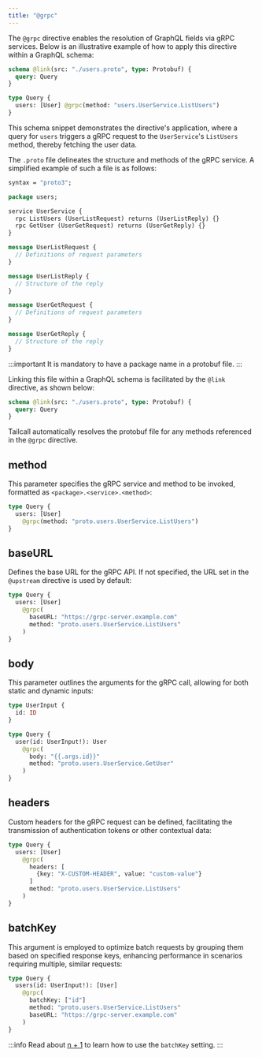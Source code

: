 ```yaml
---
title: "@grpc"
---
```


The `@grpc` directive enables the resolution of GraphQL fields via gRPC services. Below is an illustrative example of how to apply this directive within a GraphQL schema:

```graphql
schema @link(src: "./users.proto", type: Protobuf) {
  query: Query
}

type Query {
  users: [User] @grpc(method: "users.UserService.ListUsers")
}
```

This schema snippet demonstrates the directive's application, where a query for `users` triggers a gRPC request to the `UserService`'s `ListUsers` method, thereby fetching the user data.

The `.proto` file delineates the structure and methods of the gRPC service. A simplified example of such a file is as follows:

```proto
syntax = "proto3";

package users;

service UserService {
  rpc ListUsers (UserListRequest) returns (UserListReply) {}
  rpc GetUser (UserGetRequest) returns (UserGetReply) {}
}

message UserListRequest {
  // Definitions of request parameters
}

message UserListReply {
  // Structure of the reply
}

message UserGetRequest {
  // Definitions of request parameters
}

message UserGetReply {
  // Structure of the reply
}
```

:::important
It is mandatory to have a package name in a protobuf file.
:::

Linking this file within a GraphQL schema is facilitated by the `@link` directive, as shown below:

```graphql
schema @link(src: "./users.proto", type: Protobuf) {
  query: Query
}
```

Tailcall automatically resolves the protobuf file for any methods referenced in the `@grpc` directive.

## method

This parameter specifies the gRPC service and method to be invoked, formatted as `<package>.<service>.<method>`:

```graphql
type Query {
  users: [User]
    @grpc(method: "proto.users.UserService.ListUsers")
}
```

## baseURL

Defines the base URL for the gRPC API. If not specified, the URL set in the `@upstream` directive is used by default:

```graphql
type Query {
  users: [User]
    @grpc(
      baseURL: "https://grpc-server.example.com"
      method: "proto.users.UserService.ListUsers"
    )
}
```

## body

This parameter outlines the arguments for the gRPC call, allowing for both static and dynamic inputs:

```graphql
type UserInput {
  id: ID
}

type Query {
  user(id: UserInput!): User
    @grpc(
      body: "{{.args.id}}"
      method: "proto.users.UserService.GetUser"
    )
}
```

## headers

Custom headers for the gRPC request can be defined, facilitating the transmission of authentication tokens or other contextual data:

```graphql
type Query {
  users: [User]
    @grpc(
      headers: [
        {key: "X-CUSTOM-HEADER", value: "custom-value"}
      ]
      method: "proto.users.UserService.ListUsers"
    )
}
```

## batchKey

This argument is employed to optimize batch requests by grouping them based on specified response keys, enhancing performance in scenarios requiring multiple, similar requests:

```graphql
type Query {
  users(id: UserInput!): [User]
    @grpc(
      batchKey: ["id"]
      method: "proto.users.UserService.ListUsers"
      baseURL: "https://grpc-server.example.com"
    )
}
```

:::info
Read about [n + 1](../n+1/introduction.md) to learn how to use the `batchKey` setting.
:::

